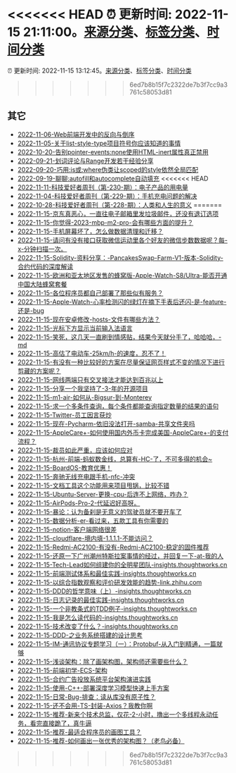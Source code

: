 <<<<<<< HEAD
:alarm_clock: 更新时间: 2022-11-15 21:11:00。[来源分类](../README.md)、[标签分类](../TAGS.md)、[时间分类](../TIMELINE.md)
=======
:alarm_clock: 更新时间: 2022-11-15 13:12:45。[来源分类](../README.md)、[标签分类](../TAGS.md)、[时间分类](../TIMELINE.md)
>>>>>>> 6ed7b8b15f7c2322de7b3f7cc9a3761c58053d81

## 其它




- [2022-11-06-Web前端开发中的反向与倒序](https://www.zhangxinxu.com/wordpress/2022/11/web-direction-reverse-css-dom/) 
- [2022-11-05-关于list-style-type项目符号你应该知道的事情](https://www.zhangxinxu.com/wordpress/2022/11/about-css-list-style-type-item/) 
- [2022-10-20-告别pointer-events:none使用HTML-inert属性真正禁用](https://www.zhangxinxu.com/wordpress/2022/10/html-inert-disabled-attribute/) 
- [2022-09-21-划词评论与Range开发若干经验分享](https://www.zhangxinxu.com/wordpress/2022/09/js-selection-range/) 
- [2022-09-20-巧用:is或:where伪类让scoped的style依然全局匹配](https://www.zhangxinxu.com/wordpress/2022/09/css-is-where-scoped-style/) 
- [2022-09-19-聊聊:autofill和autocomplete自动填充](https://www.zhangxinxu.com/wordpress/2022/09/css-autofill-html-autocomplete-off/) 
<<<<<<< HEAD
- [2022-11-11-科技爱好者周刊（第-230-期）：电子产品的用电量](http://www.ruanyifeng.com/blog/2022/11/weekly-issue-230.html) 
- [2022-11-04-科技爱好者周刊（第-229-期）：手机充电问题的解决](http://www.ruanyifeng.com/blog/2022/11/weekly-issue-229.html) 
- [2022-10-28-科技爱好者周刊（第-228-期）：人类和人生的意义](http://www.ruanyifeng.com/blog/2022/10/weekly-issue-228.html) 
=======
- [2022-11-15-京东真恶心，一直往电子邮箱里发垃圾邮件，还没有退订选项](https://www.v2ex.com/t/895505) 
- [2022-11-15-你觉得-2023-mbp-m2-pro-会有哪些方面的提升？](https://www.v2ex.com/t/895504) 
- [2022-11-15-手机屏幕坏了，怎么做数据清理和迁移？](https://www.v2ex.com/t/895503) 
- [2022-11-15-请问有没有接口获取微信运动里各个好友的微信步数数据呢？每-x-分钟扫描一次。](https://www.v2ex.com/t/895502) 
- [2022-11-15-Solidity-资料分享：-PancakesSwap-Farm-V1-版本-Solidity-合约代码的深度解读](https://www.v2ex.com/t/895500) 
- [2022-11-15-欧洲和亚太地区发售的蜂窝版-Apple-Watch-S8/Ultra-能否开通中国大陆蜂窝套餐](https://www.v2ex.com/t/895499) 
- [2022-11-15-各位程序员都自己部署了那些似有服务？](https://www.v2ex.com/t/895498) 
- [2022-11-15-Apple-Watch-心率检测闪的绿灯在摘下手表后还闪-是-feature-还是-bug](https://www.v2ex.com/t/895495) 
- [2022-11-15-现在安卓修改-hosts-文件有哪些方法？](https://www.v2ex.com/t/895494) 
- [2022-11-15-光标下方显示当前输入法语言](https://www.v2ex.com/t/895493) 
- [2022-11-15-笑死，这几天一直刷到情感贴，结果今天就分手了，哈哈哈，-md](https://www.v2ex.com/t/895491) 
- [2022-11-15-高估了电动车-25km/h-的速度，忍不了！](https://www.v2ex.com/t/895489) 
- [2022-11-15-有没有一种比较好的方案在尽量保证网页样式不变的情况下进行剪藏的方案呢？](https://www.v2ex.com/t/895488) 
- [2022-11-15-网线两端只有交叉接法才能达到百兆以上](https://www.v2ex.com/t/895486) 
- [2022-11-15-分享一个我坚持了-3-年的开源项目](https://www.v2ex.com/t/895482) 
- [2022-11-15-m1-air-如何从-Bigsur-到-Monterey](https://www.v2ex.com/t/895481) 
- [2022-11-15-求一个多条件查询，每个条件都能查询指定数量的结果的语句](https://www.v2ex.com/t/895480) 
- [2022-11-15-Twitter-员工因言获炒](https://www.v2ex.com/t/895479) 
- [2022-11-15-现在-Pycharm-依旧没法打开-samba-共享文件夹吗](https://www.v2ex.com/t/895477) 
- [2022-11-15-AppleCare+-如何使用国内外币卡完成美国-AppleCare+-的支付流程？](https://www.v2ex.com/t/895476) 
- [2022-11-15-裁员如此严重，应该如何应对](https://www.v2ex.com/t/895474) 
- [2022-11-15-杭州-前端-蚂蚁数金线，总算有-HC-了，不可多得的机会~](https://www.v2ex.com/t/895473) 
- [2022-11-15-BoardOS-教育优惠！](https://www.v2ex.com/t/895472) 
- [2022-11-15-奔驰无线充电跟手机-nfc-冲突](https://www.v2ex.com/t/895471) 
- [2022-11-15-文档工具这个功能用来项目甩锅，比较不错](https://www.v2ex.com/t/895470) 
- [2022-11-15-Ubuntu-Server-更换-cpu-后连不上网络，咋办？](https://www.v2ex.com/t/895469) 
- [2022-11-15-AirPods-Pro-2-代延迟好高呀。](https://www.v2ex.com/t/895468) 
- [2022-11-15-暴论：认为备刹是无意义的驾驶员就不要开车了](https://www.v2ex.com/t/895467) 
- [2022-11-15-数据分析-er-看过来，五款工具有你需要的](https://www.v2ex.com/t/895466) 
- [2022-11-15-notion-客户端网络很差](https://www.v2ex.com/t/895463) 
- [2022-11-15-cloudflare-境内填-1.1.1.1-不能访问？](https://www.v2ex.com/t/895461) 
- [2022-11-15-Redmi-AC2100-有没有-Redmi-AC2100-稳定的固件推荐](https://www.v2ex.com/t/895460) 
- [2022-11-15-还原一下广州潮州特斯拉案事情的经过，并回复一下-at-我的人](https://www.v2ex.com/t/895458) 
- [2022-11-15-Tech-Lead如何组建你的全明星团队-insights.thoughtworks.cn](https://blogread.cn/news/go.php?idItem=15408&url=https%3A%2F%2Finsights.thoughtworks.cn%2Fhow-to-build-team%2F%3Fcomefrom%3Dhttps%253A%252F%252Fblogread.cn%252Fnews%252F) 
- [2022-11-15-前端测试体系和最佳实践-insights.thoughtworks.cn](https://blogread.cn/news/go.php?idItem=15407&url=https%3A%2F%2Finsights.thoughtworks.cn%2Ffrontend-testing%2F%3Fcomefrom%3Dhttps%253A%252F%252Fblogread.cn%252Fnews%252F) 
- [2022-11-15-以综合指数观察和评价研发效能的趋势-link.zhihu.com](https://blogread.cn/news/go.php?idItem=15406&url=https%3A%2F%2Flink.zhihu.com%2F%3Ftarget%3Dhttps%253A%2F%2Finsights.thoughtworks.cn%2Fobserving-evaluating-research-development-efficiency-trend%2F%26comefrom%3Dhttps%253A%252F%252Fblogread.cn%252Fnews%252F) 
- [2022-11-15-DDD的哲学意味（上）-insights.thoughtworks.cn](https://blogread.cn/news/go.php?idItem=15405&url=https%3A%2F%2Finsights.thoughtworks.cn%2Fddd-philosophy-entity-value-object%2F%3Fcomefrom%3Dhttps%253A%252F%252Fblogread.cn%252Fnews%252F) 
- [2022-11-15-日志记录的最佳实践-insights.thoughtworks.cn](https://blogread.cn/news/go.php?idItem=15403&url=https%3A%2F%2Finsights.thoughtworks.cn%2Fhow-to-logging%2F%3Fcomefrom%3Dhttps%253A%252F%252Fblogread.cn%252Fnews%252F) 
- [2022-11-15-一个非教条式的TDD例子-insights.thoughtworks.cn](https://blogread.cn/news/go.php?idItem=15402&url=https%3A%2F%2Finsights.thoughtworks.cn%2Ftdd-by-example%2F%3Fcomefrom%3Dhttps%253A%252F%252Fblogread.cn%252Fnews%252F) 
- [2022-11-15-我是怎么读代码的-insights.thoughtworks.cn](https://blogread.cn/news/go.php?idItem=15401&url=https%3A%2F%2Finsights.thoughtworks.cn%2Fhow-to-read-code%2F%3Fcomefrom%3Dhttps%253A%252F%252Fblogread.cn%252Fnews%252F) 
- [2022-11-15-技术改变了什么？-insights.thoughtworks.cn](https://blogread.cn/news/go.php?idItem=15400&url=https%3A%2F%2Finsights.thoughtworks.cn%2Fpower-of-technology%2F%3Fcomefrom%3Dhttps%253A%252F%252Fblogread.cn%252Fnews%252F) 
- [2022-11-15-DDD-之业务系统搭建的设计思考](https://toutiao.io/k/783naw9) 
- [2022-11-15-IM-通讯协议专题学习（一）：Protobuf-从入门到精通，一篇就够](https://toutiao.io/k/184gzpt) 
- [2022-11-15-浅谈架构：除了画架构图，架构师还需要些什么？](https://toutiao.io/k/sn3qnfk) 
- [2022-11-15-前端初学-ECS-架构](https://toutiao.io/k/6xyrie5) 
- [2022-11-15-合约广告投放系统平台架构演进实践](https://toutiao.io/k/fz0dk15) 
- [2022-11-15-使用-C++-部署深度学习模型快速上手方案](https://toutiao.io/k/x1rgf4g) 
- [2022-11-15-日常-Bug-排查：读从库没有原子性？](https://toutiao.io/k/l2k67j7) 
- [2022-11-15-还不会用-TS-封装-Axios？我教你啊](https://toutiao.io/k/7an0tnn) 
- [2022-11-15-推荐-新来个技术总监，仅花-2-小时，撸出一个多线程永动任务，看完直接跪了，真牛逼](https://toutiao.io/k/6u3q7ke) 
- [2022-11-15-推荐-最适合程序员的画图工具？](https://toutiao.io/k/hlv8j4z) 
- [2022-11-15-推荐-如何画出一张优秀的架构图？（老鸟必备）](https://toutiao.io/k/xiqybrh) 
>>>>>>> 6ed7b8b15f7c2322de7b3f7cc9a3761c58053d81
